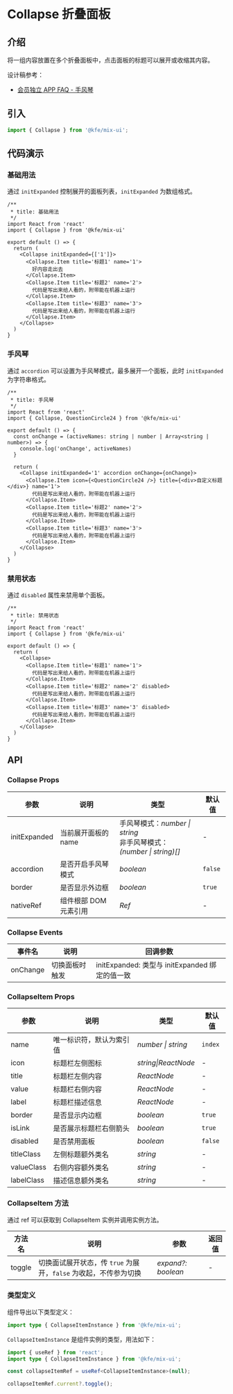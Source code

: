 # Collapse 折叠面板

## 介绍

将一组内容放置在多个折叠面板中，点击面板的标题可以展开或收缩其内容。

设计稿参考：

- [会员独立 APP FAQ - 手风琴](https://www.figma.com/file/w6oqqP4Yq9TbpnbLoec99h/%E7%8B%AC%E7%AB%8BApp-%E4%BC%9A%E5%91%98%E8%B4%AD%E4%B9%B0%40ahuang?node-id=0%3A1&t=n3JSkCw7XqA5O2Gw-1)

## 引入

```js
import { Collapse } from '@kfe/mix-ui';
```

## 代码演示

### 基础用法

通过 `initExpanded` 控制展开的面板列表，`initExpanded` 为数组格式。

```tsx
/**
 * title: 基础用法
 */
import React from 'react'
import { Collapse } from '@kfe/mix-ui'

export default () => {
  return (
    <Collapse initExpanded={['1']}>
      <Collapse.Item title='标题1' name='1'>
        好内容走出去
      </Collapse.Item>
      <Collapse.Item title='标题2' name='2'>
        代码是写出来给人看的，附带能在机器上运行
      </Collapse.Item>
      <Collapse.Item title='标题3' name='3'>
        代码是写出来给人看的，附带能在机器上运行
      </Collapse.Item>
    </Collapse>
  )
}
```

### 手风琴

通过 `accordion` 可以设置为手风琴模式，最多展开一个面板，此时 `initExpanded` 为字符串格式。

```tsx
/**
 * title: 手风琴
 */
import React from 'react'
import { Collapse, QuestionCircle24 } from '@kfe/mix-ui'

export default () => {
  const onChange = (activeNames: string | number | Array<string | number>) => {
    console.log('onChange', activeNames)
  }

  return (
    <Collapse initExpanded='1' accordion onChange={onChange}>
      <Collapse.Item icon={<QuestionCircle24 />} title={<div>自定义标题</div>} name='1'>
        代码是写出来给人看的，附带能在机器上运行
      </Collapse.Item>
      <Collapse.Item title='标题2' name='2'>
        代码是写出来给人看的，附带能在机器上运行
      </Collapse.Item>
      <Collapse.Item title='标题3' name='3'>
        代码是写出来给人看的，附带能在机器上运行
      </Collapse.Item>
    </Collapse>
  )
}
```

### 禁用状态

通过 `disabled` 属性来禁用单个面板。

```tsx
/**
 * title: 禁用状态
 */
import React from 'react'
import { Collapse } from '@kfe/mix-ui'

export default () => {
  return (
    <Collapse>
      <Collapse.Item title='标题1' name='1'>
        代码是写出来给人看的，附带能在机器上运行
      </Collapse.Item>
      <Collapse.Item title='标题2' name='2' disabled>
        代码是写出来给人看的，附带能在机器上运行
      </Collapse.Item>
      <Collapse.Item title='标题3' name='3' disabled>
        代码是写出来给人看的，附带能在机器上运行
      </Collapse.Item>
    </Collapse>
  )
}
```

## API

### Collapse Props

| 参数 | 说明 | 类型 | 默认值 |
| --- | --- | --- | --- |
| initExpanded | 当前展开面板的 name | 手风琴模式：_number \| string_<br>非手风琴模式：_(number \| string)[]_ | - |
| accordion | 是否开启手风琴模式 | _boolean_ | `false` |
| border | 是否显示外边框 | _boolean_ | `true` |
| nativeRef | 组件根部 DOM 元素引用 | _Ref_ | - |

### Collapse Events

| 事件名   | 说明           | 回调参数                                       |
| -------- | -------------- | ---------------------------------------------- |
| onChange | 切换面板时触发 | initExpanded: 类型与 initExpanded 绑定的值一致 |

### CollapseItem Props

| 参数 | 说明 | 类型 | 默认值 |
| --- | --- | --- | --- |
| name | 唯一标识符，默认为索引值 | _number \| string_ | `index` |
| icon | 标题栏左侧图标 | _string\|ReactNode_ | - |
| title | 标题栏左侧内容 | _ReactNode_ | - |
| value | 标题栏右侧内容 | _ReactNode_ | - |
| label | 标题栏描述信息 | _ReactNode_ | - |
| border | 是否显示内边框 | _boolean_ | `true` |
| isLink | 是否展示标题栏右侧箭头 | _boolean_ | `true` |
| disabled | 是否禁用面板 | _boolean_ | `false` |
| titleClass | 左侧标题额外类名 | _string_ | - |
| valueClass | 右侧内容额外类名 | _string_ | - |
| labelClass | 描述信息额外类名 | _string_ | - |

### CollapseItem 方法

通过 ref 可以获取到 CollapseItem 实例并调用实例方法。

| 方法名 | 说明 | 参数 | 返回值 |
| --- | --- | --- | --- |
| toggle | 切换面试展开状态，传 `true` 为展开，`false` 为收起，不传参为切换 | _expand?: boolean_ | - |

### 类型定义

组件导出以下类型定义：

```ts
import type { CollapseItemInstance } from '@kfe/mix-ui';
```

`CollapseItemInstance` 是组件实例的类型，用法如下：

```ts
import { useRef } from 'react';
import type { CollapseItemInstance } from '@kfe/mix-ui';

const collapseItemRef = useRef<CollapseItemInstance>(null);

collapseItemRef.current?.toggle();
```